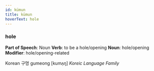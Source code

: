 ```yaml
---
id: kümun
title: kümun
hoverText: hole
---
```


### hole

**Part of Speech**: Noun
**Verb**: to be a hole/opening
**Noun**: hole/opening
**Modifier**: hole/opening-related

Korean 구멍 gumeong [kumʌ̹ŋ]
*Koreic Language Family*